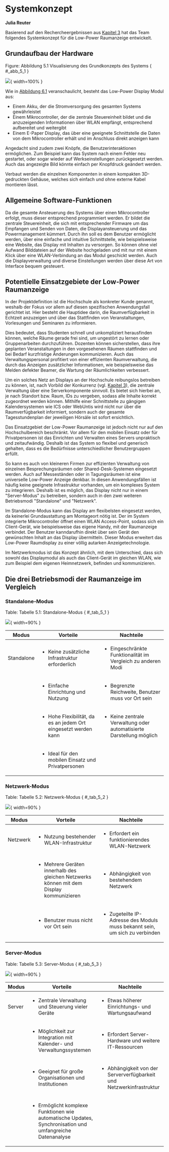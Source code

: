 # Systemkonzept
**Julia Reuter**

Basierend auf den Rechercheergebnissen aus [Kapitel 3](StandDerWissenschaftUndTechnik.md) hat das Team folgendes Systemkonzept für die Low-Power Raumanzeige entwickelt.

## Grundaufbau der Hardware

Figure: Abbildung 5.1 Visualisierung des Grundkonzepts des Systems  { #_abb_5_1 }

![](img/konzept.png){ width=100% }

Wie in [Abbildung 6.1](#_abb_5_1) veranschaulicht, besteht das Low-Power Display Modul aus:

- Einem Akku, der die Stromversorgung des gesamten Systems gewährleistet
- Einem Mikrocontroller, der die zentrale Steuereinheit bildet und die anzuzeigenden Informationen über WLAN empfängt, entsprechend aufbereitet und weitergibt
- Einem E-Paper Display, das über eine geeignete Schnittstelle die Daten von dem Mikrocontroller erhält und im Anschluss direkt anzeigen kann

Angedacht sind zudem zwei Knöpfe, die Benutzerinteraktionen ermöglichen. Zum Beispiel kann das System nach einem Fehler neu gestartet, oder sogar wieder auf Werkseinstellungen zurückgesetzt werden. Auch das angezeigte Bild könnte einfach per Knopfdruck geändert werden. 

Verbaut werden die einzelnen Komponenten in einem kompakten 3D-gedruckten Gehäuse, welches sich einfach und ohne externe Kabel montieren lässt.


## Allgemeine Software-Funktionen

Da die gesamte Ansteuerung des Systems über einen Mikrocontroller erfolgt, muss dieser entsprechend programmiert werden. Er bildet die zentrale Steuereinheit, die sich mit entsprechender Firmware um das Empfangen und Senden von Daten, die Displayansteuerung und das Powermanagement kümmert. 
Durch ihn soll es dem Benutzer ermöglicht werden, über eine einfache und intuitive Schnittstelle, wie beispielsweise eine Website, das Display mit Inhalten zu versorgen. So können ohne viel Aufwand Bilddateien auf der Website hochgeladen und mit nur mit einem Klick über eine WLAN-Verbindung an das Modul geschickt werden. Auch die Displayverwaltung und diverse Einstellungen werden über diese Art von Interface bequem gesteuert.

## Potentielle Einsatzgebiete der Low-Power Raumanzeige

In der Projektdefinition ist die Hochschule als konkreter Kunde genannt, weshalb der Fokus vor allem auf diesen spezifischen Anwendungsfall gerichtet ist. Hier besteht die Hauptidee darin, die Raumverfügbarkeit in Echtzeit anzuzeigen und über das Stattfinden von Veranstaltungen, Vorlesungen und Seminaren zu informieren. 

Dies bedeutet, dass Studenten schnell und unkompliziert herausfinden können, welche Räume gerade frei sind, um ungestört zu lernen oder Gruppenarbeiten durchzuführen. Dozenten können sicherstellen, dass ihre geplanten Veranstaltungen in den vorgesehenen Räumen stattfinden und bei Bedarf kurzfristige Änderungen kommunizieren. Auch das Verwaltungspersonal profitiert von einer effizienten Raumverwaltung, die durch das Anzeigen zusätzlicher Informationen, wie beispielsweise das Melden defekter Beamer, die Wartung der Räumlichkeiten verbessert.

Um ein solches Netz an Displays an der Hochschule reibungslos betreiben zu können, ist, nach Vorbild der Konkurrenz (vgl. [Kapitel 3](StandDerWissenschaftUndTechnik.md)), die zentrale Verwaltung über eine Serverkomponente sinnvoll. Es bietet sich hierbei an, je nach Standort bzw. Raum, IDs zu vergeben, sodass alle Inhalte korrekt zugeordnet werden können. Mithilfe einer Schnittstelle zu gängigen Kalendersystemen wie ICS oder WebUntis wird nicht nur über die Raumverfügbarkeit informiert, sondern auch der gesamte Tagesstundenplan der jeweiligen Hörsäle ist sofort ersichtlich.

Das Einsatzgebiet der Low-Power Raumanzeige ist jedoch nicht nur auf den Hochschulbereich beschränkt. Vor allem für den mobilen Einsatz oder für Privatpersonen ist das Einrichten und Verwalten eines Servers unpraktisch und zeitaufwändig. Deshalb ist das System so flexibel und generisch gehalten, dass es die Bedürfnisse unterschiedlicher Benutzergruppen erfüllt. 

So kann es auch von kleineren Firmen zur effizienten Verwaltung von einzelnen Besprechungsräumen oder Shared-Desk-Systemen eingesetzt werden. Auch auf Messeständen oder in Tagungsräumen ist eine universelle Low-Power Anzeige denkbar. In diesen Anwendungsfällen ist häufig keine geeignete Infrastruktur vorhanden, um ein komplexes System zu integrieren.
Deshalb ist es möglich, das Display nicht nur in einem "Server-Modus" zu betreiben, sondern auch in den zwei weiteren Betriebsmodi "Standalone" und "Netzwerk".

Im Standalone-Modus kann das Display am flexibelsten eingesetzt werden, da keinerlei Grundaustattung am Montageort nötig ist. Der im System integrierte Mikrocontroller öffnet einen WLAN Access-Point, sodass sich ein Client-Gerät, wie beispielsweise das eigene Handy, mit der Raumanzeige verbindet. Der Benutzer kanndarufhin direkt über sein Gerät den gewünschten Inhalt an das Display übermitteln. Dieser Modus erweitert das Low-Power Raumdisplay zu einer völlig autarken Anzeigetechnologie. 

Im Netzwerkmodus ist das Konzept ähnlich, mit dem Unterschied, dass sich sowohl das Displaymodul als auch das Client-Gerät im gleichen WLAN, wie zum Beispiel dem eigenen Heimnetzwerk, befinden und kommunizieren.


## Die drei Betriebsmodi der Raumanzeige im Vergleich

### Standalone-Modus

Table: Tabelle 5.1: Standalone-Modus { #_tab_5_1 }

![](img/Standalone.png){ width=90% }

| Modus       | Vorteile                                                                                          | Nachteile                                                                                          |
|-------------|---------------------------------------------------------------------------------------------------|----------------------------------------------------------------------------------------------------|
| Standalone  | <ul><li>Keine zusätzliche Infrastruktur erforderlich</li></ul>                                                    | <ul><li>Eingeschränkte Funktionalität im Vergleich zu anderen Modi</li></ul>                                       |
|             | <ul><li>Einfache Einrichtung und Nutzung</li></ul>                                                                | <ul><li>Begrenzte Reichweite, Benutzer muss vor Ort sein</li></ul>                                                                |
|             | <ul><li>Hohe Flexibilität, da es an jedem Ort eingesetzt werden kann</li></ul>                                     | <ul><li>Keine zentrale Verwaltung oder automatisierte Darstellung möglich</ul></li>                           |
|             | <ul><li>Ideal für den mobilen Einsatz und Privatpersonen</li></ul>                                                    |                                                                                                    |


### Netzwerk-Modus

Table: Tabelle 5.2: Netzwerk-Modus { #_tab_5_2 }

![](img/netzwerk.png){ width=90% }

| Modus       | Vorteile                                                                                          | Nachteile                                                                                          |
|-------------|---------------------------------------------------------------------------------------------------|----------------------------------------------------------------------------------------------------|
| Netzwerk    | <ul><li>Nutzung bestehender WLAN-Infrastruktur</li></ul>                                                          | <ul><li>Erfordert ein funktionierendes WLAN-Netzwerk</li></ul>                                                     |
|             | <ul><li>Mehrere Geräten innerhalb des gleichen Netzwerks können mit dem Display kommunizieren</li></ul>                      | <ul><li>Abhängigkeit von bestehendem Netzwerk</li></ul>                                                            |
|             | <ul><li>Benutzer muss nicht vor Ort sein</li></ul>                                        | <ul><li>Zugeteilte IP-Adresse des Moduls muss bekannt sein, um sich zu verbinden</li></ul>                            |



### Server-Modus

Table: Tabelle 5.3: Server-Modus { #_tab_5_3 }

![](img/server.png){ width=90% }

| Modus       | Vorteile                                                                                          | Nachteile                                                                                          |
|-------------|---------------------------------------------------------------------------------------------------|----------------------------------------------------------------------------------------------------|
| Server      | <ul><li>Zentrale Verwaltung und Steuerung vieler Geräte</li></ul>                                                 | <ul><li>Etwas höherer Einrichtungs- und Wartungsaufwand</li></ul>                                                          |
|             | <ul><li>Möglichkeit zur Integration mit Kalender- und Verwaltungssystemen</li></ul>                               | <ul><li>Erfordert Server-Hardware und weitere IT-Ressourcen</li></ul>                                           |
|             | <ul><li>Geeignet für große Organisationen und Institutionen</li></ul>                                             | <ul><li>Abhängigkeit von der Serververfügbarkeit und Netzwerkinfrastruktur</li></ul>                                |
|             | <ul><li>Ermöglicht komplexe Funktionen wie automatische Updates, Synchronisation und umfangreiche Datenanalyse</li></ul> | 